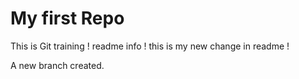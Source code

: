 # My first Repo 

This is Git training ! 
readme info !
this is my new change in readme !

A new branch created.
